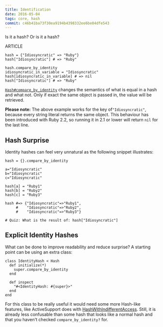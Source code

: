 ```yaml
---
title: Identification
date: 2016-05-04
tags: core, hash
commit: c46b41ba73f30ea9194b4398332ee6be04dfe543
---
```


Is it a hash? Or is it a hash?

ARTICLE

    hash = {"Idiosyncratic" => "Ruby"}
    hash["Idiosyncratic"] # => "Ruby"

    hash.compare_by_identity
    idiosyncratic_in_variable = "Idiosyncratic"
    hash[idiosyncratic_in_variable] # => nil
    hash["Idiosyncratic"] # => "Ruby"

[`Hash#compare_by_identity`](http://ruby-doc.org/core/Hash.html#method-i-compare_by_identity) changes the semantics of what is equal in a hash and what not. Only if exact the same object is passed in, the value will be retrieved.

**Please note:** The above example works for the key of`"Idiosyncratic"`, because every string literal returns the same object. This behaviour has been introduced with Ruby 2.2, so running it in 2.1 or lower will return `nil` for the last line.

## Hash Surprise

Identity hashes can feel very unnatural as the following snippet illustrates:

    hash = {}.compare_by_identity

    a="Idiosyncratic"
    b="Idiosyncratic"
    c="Idiosyncratic"

    hash[a] = "Ruby1"
    hash[b] = "Ruby2"
    hash[c] = "Ruby3"

    hash #=> {"Idiosyncratic"=>"Ruby1",
         #    "Idiosyncratic"=>"Ruby2",
         #    "Idiosyncratic"=>"Ruby3"}

    # Quiz: What is the result of: hash["Idiosyncratic"]

## Explicit Identity Hashes

What can be done to improve readability and reduce surprise? A starting point can be using an extra class:

    class IdentityHash < Hash
      def initialize(*)
        super.compare_by_identity
      end

      def inspect
        "#<IdentityHash: #{super}>"
      end
    end

For this class to be really useful it would need some more Hash-like features, like ActiveSupport does with [HashWithIndifferentAccess](https://github.com/rails/rails/blob/master/activesupport/lib/active_support/hash_with_indifferent_access.rb). Still, it is already less confusable than some hash that looks like a normal hash and that you haven't checked `compare_by_identity?` for.
